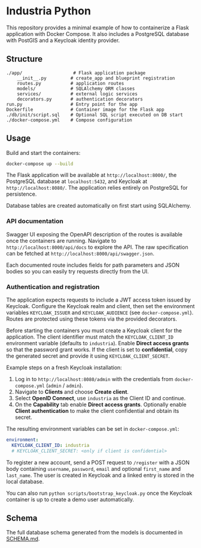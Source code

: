 # Industria Python

This repository provides a minimal example of how to containerize a Flask application with Docker Compose. It also includes a PostgreSQL database with PostGIS and a Keycloak identity provider.

## Structure

```
./app/                   # Flask application package
    __init__.py         # create_app and blueprint registration
    routes.py           # application routes
    models/             # SQLAlchemy ORM classes
    services/           # external logic services
    decorators.py       # authentication decorators
run.py                  # Entry point for the app
Dockerfile              # Container image for the Flask app
./db/init/script.sql    # Optional SQL script executed on DB start
./docker-compose.yml    # Compose configuration
```

## Usage

Build and start the containers:

```bash
docker-compose up --build
```
The Flask application will be available at `http://localhost:8000/`, the PostgreSQL database at `localhost:5432`, and Keycloak at `http://localhost:8080/`.
The application relies entirely on PostgreSQL for persistence.

Database tables are created automatically on first start using SQLAlchemy.

### API documentation

Swagger UI exposing the OpenAPI description of the routes is available once the
containers are running. Navigate to `http://localhost:8000/api/docs` to explore
the API. The raw specification can be fetched at
`http://localhost:8000/api/swagger.json`.

Each documented route includes fields for path parameters and JSON bodies so you
can easily try requests directly from the UI.

### Authentication and registration

The application expects requests to include a JWT access token issued by
Keycloak. Configure the Keycloak realm and client, then set the environment
variables `KEYCLOAK_ISSUER` and `KEYCLOAK_AUDIENCE` (see `docker-compose.yml`).
Routes are protected using these tokens via the provided decorators.

Before starting the containers you must create a Keycloak client for the
application. The client identifier must match the `KEYCLOAK_CLIENT_ID`
environment variable (defaults to `industria`). Enable **Direct access grants**
so that the password grant works. If the client is set to **confidential**, copy
the generated secret and provide it using `KEYCLOAK_CLIENT_SECRET`.

Example steps on a fresh Keycloak installation:

1. Log in to `http://localhost:8080/admin` with the credentials from
   `docker-compose.yml` (`admin` / `admin`).
2. Navigate to **Clients** and choose **Create client**.
3. Select **OpenID Connect**, use `industria` as the Client ID and continue.
4. On the **Capability** tab enable **Direct access grants**. Optionally enable
   **Client authentication** to make the client confidential and obtain its
   secret.

The resulting environment variables can be set in `docker-compose.yml`:

```yaml
environment:
  KEYCLOAK_CLIENT_ID: industria
  # KEYCLOAK_CLIENT_SECRET: <only if client is confidential>
```

To register a new account, send a POST request to `/register` with a JSON body
containing `username`, `password`, `email` and optional `first_name` and
`last_name`. The user is created in Keycloak and a linked entry is stored in the
local database.

You can also run `python scripts/bootstrap_keycloak.py` once the Keycloak
container is up to create a demo user automatically.

## Schema

The full database schema generated from the models is documented in [SCHEMA.md](SCHEMA.md).
